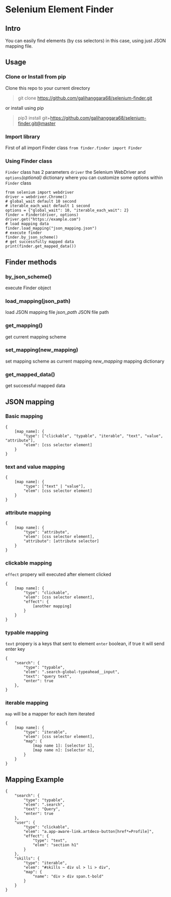 # Selenium Element Finder

## Intro

You can easily find elements (by css selectors) in this case, using just JSON mapping file.

## Usage

### Clone or Install from pip

Clone this repo to your current directory

> git clone https://github.com/galihanggara68/selenium-finder.git

or install using pip

> pip3 install git+https://github.com/galihanggara68/selenium-finder.git@master

### Import library

First of all import Finder class
`from finder.finder import Finder`

### Using Finder class

`Finder` class has 2 parameters `driver` the Selenium WebDriver and `options`_(optional)_ dictionary where you can customize some options within `Finder` class

```
from selenium import webdriver
driver = webdriver.Chrome()
# global_wait default 10 second
# iterable_each_wait default 1 second
options = {"global_wait": 10, "iterable_each_wait": 2}
finder = Finder(driver, options)
driver.get("https://example.com")
# load mapping data
finder.load_mapping("json_mapping.json")
# execute finder
finder.by_json_scheme()
# get successfully mapped data
print(finder.get_mapped_data())
```

## Finder methods

### by_json_scheme()

execute Finder object

### load_mapping(json_path)

load JSON mapping file
_json_path_ JSON file path

### get_mapping()

get current mapping scheme

### set_mapping(new_mapping)

set mapping scheme as current mapping
_new_mapping_ mapping dictionary

### get_mapped_data()

get successful mapped data

## JSON mapping

### Basic mapping

```
{
    [map_name]: {
        "type": ["clickable", "typable", "iterable", "text", "value", "attribute"],
        "elem": [css selector element]
    }
}
```

### text and value mapping

```
{
    [map name]: {
        "type": ["text" | "value"],
        "elem": [css selector element]
    }
}
```

### attribute mapping

```
{
    [map name]: {
        "type": "attribute",
        "elem": [css selector element],
        "attribute": [attribute selector]
    }
}
```

### clickable mapping

`effect` propery will executed after element clicked

```
{
    [map name]: {
        "type": "clickable",
        "elem": [css selector element],
        "effect": {
            [another mapping]
        }
    }
}
```

### typable mapping

`text` propery is a keys that sent to element
`enter` boolean, if true it will send enter key

```
{
	"search": {
		"type": "typable",
		"elem": ".search-global-typeahead__input",
		"text": "query text",
		"enter": true
	},
}
```

### iterable mapping

`map` will be a mapper for each item iterated

```
{
    [map name]: {
        "type": "iterable",
        "elem": [css selector element],
        "map": {
            [map name 1]: [selector 1],
            [map name n]: [selector n],
        }
    }
}
```

## Mapping Example

```
{
	"search": {
		"type": "typable",
		"elem": ".search",
		"text": "Query",
		"enter": true
	},
	"user": {
		"type": "clickable",
		"elem": "a.app-aware-link.artdeco-button[href*=Profile]",
		"effect": {
			"type": "text",
			"elem": "section h1"
		}
	},
	"skills": {
		"type": "iterable",
		"elem": "#skills ~ div ul > li > div",
		"map": {
			"name": "div > div span.t-bold"
		}
	}
}
```
